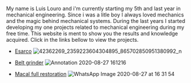 My name is Luis Louro and i'm currently starting my 5th and last year in mechanical engineering. Since i was a litle boy I always loved mechanics and the magic behind mechanical systems. During the last years I started developing my one projects related to mechanical engineering during my free time. This website is ment to show you the results and knowledge acquired.
Click in the links bellow to view the projects.
- [Esarco](https://luislouroo.github.io/esarco)
![42362269_2359223604304895_865702850951380992_n](https://user-images.githubusercontent.com/70322978/91449586-310c6380-e873-11ea-9348-68386c86c494.jpg)

- [Belt grinder](https://luislouroo.github.io/beltgrinder)
![Annotation 2020-08-27 161216](https://user-images.githubusercontent.com/70322978/91460760-1b516b00-e880-11ea-94ea-6bd878deed5d.jpg)

- [Macal full restoration](https://luislouroo.github.io/macal)
![WhatsApp Image 2020-08-27 at 16 31 54](https://user-images.githubusercontent.com/70322978/91463645-8cdee880-e883-11ea-8032-339d086a9eaa.jpeg)
